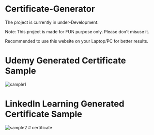 # Certificate-Generator
The project is currently in under-Development.

Note: This project is made for FUN purpose only. Please don't misuse it.

Recommended to use this website on your Laptop/PC for better results.



# Udemy Generated Certificate Sample

![sample1](https://user-images.githubusercontent.com/81776711/175827119-08871ae1-da09-41d5-9924-db974cf11adc.JPG)


# LinkedIn Learning Generated Certificate Sample

![sample2](https://user-images.githubusercontent.com/81776711/175827174-113c97f1-9895-4a37-ba7d-37aa5040f63e.JPG)
#   c e r t i f i c a t e  
 